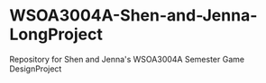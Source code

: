 # WSOA3004A-Shen-and-Jenna-LongProject
 Repository for Shen and Jenna's WSOA3004A Semester  Game DesignProject
